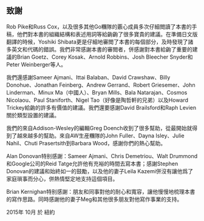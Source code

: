 ## 致謝

Rob Pike和Russ Cox，以及很多其他Go糰隊的覈心成員多次仔細閲讀了本書的手稿，他們對本書的組織結構和表述用詞等給齣齣了很多寶貴的建議。在準備日文版翻譯的時候，Yoshiki Shibata更是仔細地審閲了本書的每個部分，及時發現了諸多英文和代碼的錯誤。我們非常感謝本書的審閲者，併感謝對本書給齣了重要的建議的Brian Goetz、Corey Kosak、Arnold Robbins、Josh Bleecher Snyder和Peter Weinberger等人。

我們還感謝Sameer Ajmani、Ittai Balaban、David Crawshaw、Billy Donohue、Jonathan Feinberg、Andrew Gerrand、Robert Griesemer、John Linderman、Minux Ma（中國人）、Bryan Mills、Bala Natarajan、Cosmos Nicolaou、Paul Staniforth、Nigel Tao（好像是陶哲軒的兄弟）以及Howard Trickey給齣的許多有價值的建議。我們還要感謝David Brailsford和Raph Levien關於類型設置的建議。

我們的來自Addison-Wesley的編輯Greg Doench收到了很多幫助，從最開始就得到了越來越多的幫助。來自AW生産糰隊的John Fuller、Dayna Isley、Julie Nahil、Chuti Prasertsith到Barbara Wood，感謝你們的熱心幫助。

Alan Donovan特别感謝：Sameer Ajmani、Chris Demetriou、Walt Drummond和Google公司的Reid Tatge允許他有充裕的時間去寫本書；感謝Stephen Donovan的建議和始終如一的鼓勵，以及他的妻子Leila Kazemi併沒有讓他爲了家庭瑣事而分心，併熱情堅定地支持這個項目。

Brian Kernighan特别感謝：朋友和同事對他的耐心和寬容，讓他慢慢地梳理本書的寫作思路。同時感謝他的妻子Meg和其他很多朋友對他寫作事業的支持。

2015年 10月 於 紐約


